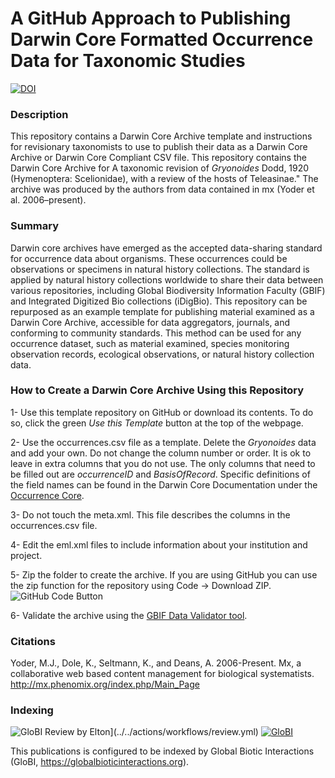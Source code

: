 # A GitHub Approach to Publishing Darwin Core Formatted Occurrence Data for Taxonomic Studies

[![DOI](https://zenodo.org/badge/DOI/10.5281/zenodo.5745963.svg)](https://doi.org/10.5281/zenodo.5745963)

### Description
This repository contains a Darwin Core Archive template and instructions for revisionary taxonomists to use to publish their data as a Darwin Core Archive or Darwin Core Compliant CSV file. This repository contains the Darwin Core Archive for A taxonomic revision of _Gryonoides_ Dodd, 1920 (Hymenoptera: Scelionidae), with a review of the hosts of Teleasinae." The archive was produced by the authors from data contained in mx (Yoder et al. 2006–present).

### Summary
Darwin core archives have emerged as the accepted data-sharing standard for occurrence data about organisms. These occurrences could be observations or specimens in natural history collections. The standard is applied by natural history collections worldwide to share their data between various repositories, including Global Biodiversity Information Faculty (GBIF) and Integrated Digitized Bio collections (iDigBio). This repository can be repurposed as an example template for publishing material examined as a Darwin Core Archive, accessible for data aggregators, journals, and conforming to community standards. This method can be used for any occurrence dataset, such as material examined, species monitoring observation records, ecological observations, or natural history collection data.

### How to Create a Darwin Core Archive Using this Repository
1- Use this template repository on GitHub or download its contents. To do so, click the green _Use this Template_ button at the top of the webpage.

2- Use the occurrences.csv file as a template. Delete the *Gryonoides* data and add your own. Do not change the column number or order. It is ok to leave in extra columns that you do not use. The only columns that need to be filled out are _occurrenceID_ and _BasisOfRecord_. Specific definitions of the field names can be found in the Darwin Core Documentation under the [Occurrence Core](https://dwc.tdwg.org/terms/#occurrence).

3- Do not touch the meta.xml. This file describes the columns in the occurrences.csv file.

4- Edit the eml.xml files to include information about your institution and project. 

5- Zip the folder to create the archive. If you are using GitHub you can use the zip function for the repository using Code  -> Download ZIP.
![GitHub Code Button](https://user-images.githubusercontent.com/1044474/144145369-e70f7a02-e5ab-4616-b9d2-91b170fc9105.png)

6- Validate the archive using the [GBIF Data Validator tool](https://www.gbif.org/tools/data-validator).

### Citations

Yoder, M.J., Dole, K., Seltmann, K., and Deans, A. 2006-Present. Mx, a collaborative web based content management for biological systematists. http://mx.phenomix.org/index.php/Main_Page

### Indexing 
![GloBI Review by Elton](../../actions/workflows/review.yml/badge.svg)](../../actions/workflows/review.yml) [![GloBI](https://api.globalbioticinteractions.org/interaction.svg?accordingTo=globi:seltmann/taxonomy-darwin-core)](https://globalbioticinteractions.org/?accordingTo=globi:seltmann/taxonomy-darwin-core) 

This publications is configured to be indexed by Global Biotic Interactions (GloBI, https://globalbioticinteractions.org). 
